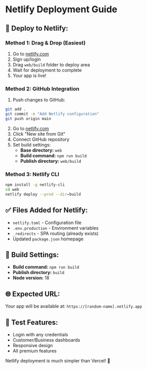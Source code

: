 # Netlify Deployment Guide

## 🚀 **Deploy to Netlify:**

### **Method 1: Drag & Drop (Easiest)**
1. Go to [netlify.com](https://netlify.com)
2. Sign up/login
3. Drag `web/build` folder to deploy area
4. Wait for deployment to complete
5. Your app is live!

### **Method 2: GitHub Integration**
1. Push changes to GitHub:
```bash
git add .
git commit -m "Add Netlify configuration"
git push origin main
```
2. Go to [netlify.com](https://netlify.com)
3. Click "New site from Git"
4. Connect GitHub repository
5. Set build settings:
   - **Base directory:** `web`
   - **Build command:** `npm run build`
   - **Publish directory:** `web/build`

### **Method 3: Netlify CLI**
```bash
npm install -g netlify-cli
cd web
netlify deploy --prod --dir=build
```

## ✅ **Files Added for Netlify:**
- `netlify.toml` - Configuration file
- `.env.production` - Environment variables
- `_redirects` - SPA routing (already exists)
- Updated `package.json` homepage

## 🔧 **Build Settings:**
- **Build command:** `npm run build`
- **Publish directory:** `build`
- **Node version:** 18

## 🌐 **Expected URL:**
Your app will be available at: `https://[random-name].netlify.app`

## 📱 **Test Features:**
- Login with any credentials
- Customer/Business dashboards
- Responsive design
- All premium features

Netlify deployment is much simpler than Vercel! 🌱